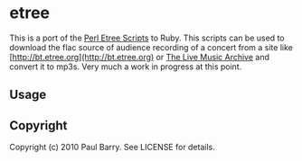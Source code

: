 etree
=====

This is a port of the [Perl Etree Scripts](http://etree-scripts.sourceforge.net/) to Ruby.  This scripts can be used to download the flac source of audience recording of a concert from a site like [http://bt.etree.org](http://bt.etree.org) or [The Live Music Archive](http://www.archive.org/details/audio) and convert it to mp3s.  Very much a work in progress at this point.

Usage
-----

Copyright
---------

Copyright (c) 2010 Paul Barry. See LICENSE for details.
